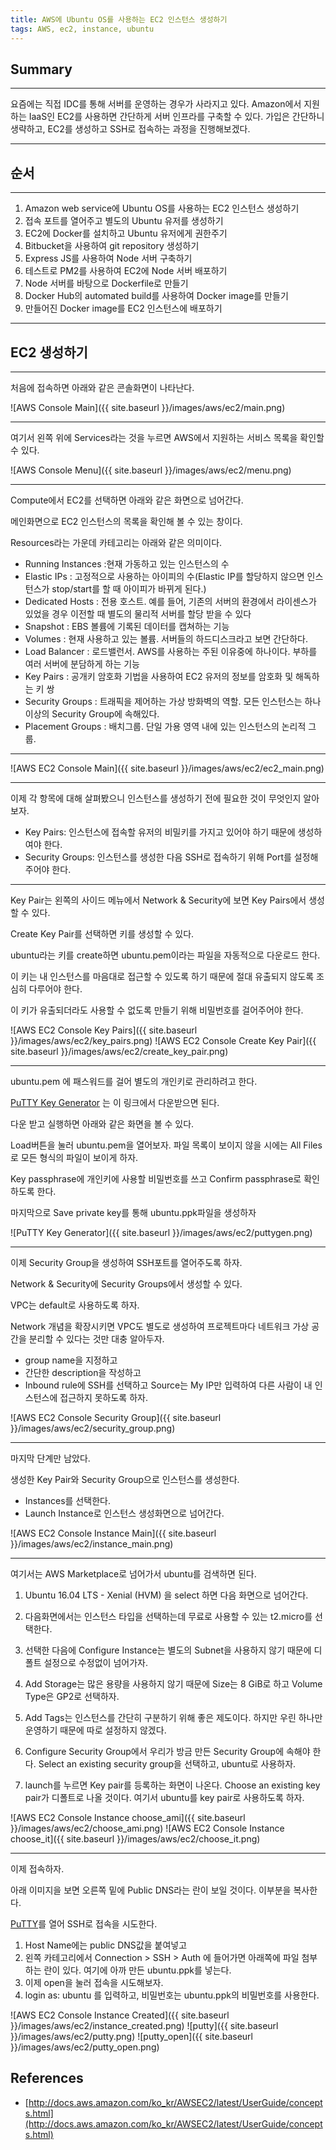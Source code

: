 ```yaml
---
title: AWS에 Ubuntu OS를 사용하는 EC2 인스턴스 생성하기
tags: AWS, ec2, instance, ubuntu
---
```


## Summary
---------------------
 요즘에는 직접 IDC를 통해 서버를 운영하는 경우가 사라지고 있다. 
 Amazon에서 지원하는 IaaS인 EC2를 사용하면 간단하게 서버 인프라를 구축할 수 있다.
 가입은 간단하니 생략하고, EC2를 생성하고 SSH로 접속하는 과정을 진행해보겠다.

---------------------
## 순서
---------------------
1. Amazon web service에 Ubuntu OS를 사용하는 EC2 인스턴스 생성하기
1. 접속 포트를 열어주고 별도의 Ubuntu 유저를 생성하기
1. EC2에 Docker를 설치하고 Ubuntu 유저에게 권한주기
1. Bitbucket을 사용하여 git repository 생성하기
1. Express JS를 사용하여 Node 서버 구축하기
1. 테스트로 PM2를 사용하여 EC2에 Node 서버 배포하기
1. Node 서버를 바탕으로 Dockerfile로 만들기
1. Docker Hub의 automated build를 사용하여 Docker image를 만들기
1. 만들어진 Docker image를 EC2 인스턴스에 배포하기

---------------------
## EC2 생성하기
---------------------
 처음에 접속하면 아래와 같은 콘솔화면이 나타난다.
 
 ![AWS Console Main]({{ site.baseurl }}/images/aws/ec2/main.png)

---------------------
 여기서 왼쪽 위에 Services라는 것을 누르면 AWS에서 지원하는 서비스 목록을 확인할 수 있다.

 ![AWS Console Menu]({{ site.baseurl }}/images/aws/ec2/menu.png)

---------------------
 Compute에서 EC2를 선택하면 아래와 같은 화면으로 넘어간다.

 메인화면으로 EC2 인스턴스의 목록을 확인해 볼 수 있는 창이다.

 Resources라는 가운데 카테고리는 아래와 같은 의미이다.


- Running Instances :현재 가동하고 있는 인스턴스의 수 
- Elastic IPs       : 고정적으로 사용하는 아이피의 수(Elastic IP를 할당하지 않으면 인스턴스가 stop/start를 할 때 아이피가 바뀌게 된다.) 
- Dedicated Hosts   : 전용 호스트. 예를 들어, 기존의 서버의 환경에서 라이센스가 있었을 경우 이전할 때 별도의 물리적 서버를 할당 받을 수 있다 
- Snapshot          : EBS 볼륨에 기록된 데이터를 캡쳐하는 기능 
- Volumes           : 현재 사용하고 있는 볼륨. 서버들의 하드디스크라고 보면 간단하다. 
- Load Balancer     : 로드밸런서. AWS를 사용하는 주된 이유중에 하나이다. 부하를 여러 서버에 분담하게 하는 기능 
- Key Pairs         : 공개키 암호화 기법을 사용하여 EC2 유저의 정보를 암호화 및 해독하는 키 쌍
- Security Groups   : 트래픽을 제어하는 가상 방화벽의 역할. 모든 인스턴스는 하나 이상의 Security Group에 속해있다.
- Placement Groups  : 배치그룹. 단일 가용 영역 내에 있는 인스턴스의 논리적 그룹.

 -----
 
 ![AWS EC2 Console Main]({{ site.baseurl }}/images/aws/ec2/ec2_main.png)

 -----
  이제 각 항목에 대해 살펴봤으니 인스턴스를 생성하기 전에 필요한 것이 무엇인지 알아보자.
  - Key Pairs: 인스턴스에 접속할 유저의 비밀키를 가지고 있어야 하기 때문에 생성하여야 한다.
  - Security Groups: 인스턴스를 생성한 다음 SSH로 접속하기 위해 Port를 설정해주어야 한다.

 -----
  Key Pair는 왼쪽의 사이드 메뉴에서 Network & Security에 보면 Key Pairs에서 생성할 수 있다.

  Create Key Pair를 선택하면 키를 생성할 수 있다.

  ubuntu라는 키를 create하면 ubuntu.pem이라는 파일을 자동적으로 다운로드 한다.

  이 키는 내 인스턴스를 마음대로 접근할 수 있도록 하기 때문에 절대 유출되지 않도록 조심히 다루어야 한다.

  이 키가 유출되더라도 사용할 수 없도록 만들기 위해 비밀번호를 걸어주어야 한다.

  ![AWS EC2 Console Key Pairs]({{ site.baseurl }}/images/aws/ec2/key_pairs.png)
  ![AWS EC2 Console Create Key Pair]({{ site.baseurl }}/images/aws/ec2/create_key_pair.png)

-----
  ubuntu.pem 에 패스워드를 걸어 별도의 개인키로 관리하려고 한다.

  [PuTTY Key Generator](http://www.chiark.greenend.org.uk/~sgtatham/putty/latest.html) 는 이 링크에서 다운받으면 된다.

  다운 받고 실행하면 아래와 같은 화면을 볼 수 있다.

  Load버튼을 눌러 ubuntu.pem을 열어보자. 파일 목록이 보이지 않을 시에는 All Files로 모든 형식의 파일이 보이게 하자.

  Key passphrase에 개인키에 사용할 비밀번호를 쓰고 Confirm passphrase로 확인하도록 한다.

  마지막으로 Save private key를 통해 ubuntu.ppk파일을 생성하자


  ![PuTTY Key Generator]({{ site.baseurl }}/images/aws/ec2/puttygen.png)

-----
  이제 Security Group을 생성하여 SSH포트를 열어주도록 하자.

  Network & Security에 Security Groups에서 생성할 수 있다.

  VPC는 default로 사용하도록 하자. 
  
  Network 개념을 확장시키면 VPC도 별도로 생성하여 프로젝트마다 네트워크 가상 공간을 분리할 수 있다는 것만 대충 알아두자.

  - group name을 지정하고
  - 간단한 description을 작성하고
  - Inbound rule에 SSH를 선택하고 Source는 My IP만 입력하여 다른 사람이 내 인스턴스에 접근하지 못하도록 하자.

  ![AWS EC2 Console Security Group]({{ site.baseurl }}/images/aws/ec2/security_group.png)
  
-----
 마지막 단계만 남았다.

 생성한 Key Pair와 Security Group으로 인스턴스를 생성한다.

 - Instances를 선택한다.
 - Launch Instance로 인스턴스 생성화면으로 넘어간다.

 ![AWS EC2 Console Instance Main]({{ site.baseurl }}/images/aws/ec2/instance_main.png)

-----
 
 여기서는 AWS Marketplace로 넘어가서 ubuntu를 검색하면 된다.

 1. Ubuntu 16.04 LTS - Xenial (HVM) 을 select 하면 다음 화면으로 넘어간다.

 2. 다음화면에서는 인스턴스 타입을 선택하는데 무료로 사용할 수 있는 t2.micro를 선택한다.

 3. 선택한 다음에 Configure Instance는 별도의 Subnet을 사용하지 않기 때문에 디폴트 설정으로 수정없이 넘어가자.

 4. Add Storage는 많은 용량을 사용하지 않기 때문에 Size는 8 GiB로 하고 Volume Type은 GP2로 선택하자.

 5. Add Tags는 인스턴스를 간단히 구분하기 위해 좋은 제도이다. 하지만 우린 하나만 운영하기 때문에 따로 설정하지 않겠다.

 6. Configure Security Group에서 우리가 방금 만든 Security Group에 속해야 한다. Select an existing security group을 선택하고, ubuntu로 사용하자.

 7. launch를 누르면 Key pair를 등록하는 화면이 나온다. Choose an existing key pair가 디폴트로 나올 것이다. 여기서 ubuntu를 key pair로 사용하도록 하자.

 ![AWS EC2 Console Instance choose_ami]({{ site.baseurl }}/images/aws/ec2/choose_ami.png)
 ![AWS EC2 Console Instance choose_it]({{ site.baseurl }}/images/aws/ec2/choose_it.png)

-----

 이제 접속하자.

 아래 이미지을 보면 오른쪽 밑에 Public DNS라는 란이 보일 것이다. 이부분을 복사한다.

 [PuTTY](http://www.chiark.greenend.org.uk/~sgtatham/putty/latest.html)를 열어 SSH로 접속을 시도한다.

 1. Host Name에는 public DNS값을 붙여넣고
 2. 왼쪽 카테고리에서 Connection > SSH > Auth 에 들어가면 아래쪽에 파일 첨부하는 란이 있다. 여기에 아까 만든 ubuntu.ppk를 넣는다.
 3. 이제 open을 눌러 접속을 시도해보자.
 4. login as: ubuntu 를 입력하고, 비밀번호는 ubuntu.ppk의 비밀번호를 사용한다.
 
 ![AWS EC2 Console Instance Created]({{ site.baseurl }}/images/aws/ec2/instance_created.png)
 ![putty]({{ site.baseurl }}/images/aws/ec2/putty.png)
 ![putty_open]({{ site.baseurl }}/images/aws/ec2/putty_open.png)
 

## References
- [http://docs.aws.amazon.com/ko_kr/AWSEC2/latest/UserGuide/concepts.html](http://docs.aws.amazon.com/ko_kr/AWSEC2/latest/UserGuide/concepts.html)